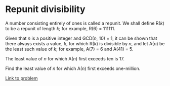 # Repunit divisibility


<p>A number consisting entirely of ones is called a repunit. We shall define R(<i>k</i>) to be a repunit of length <i>k</i>; for example, R(6) = 111111.</p>
<p>Given that <i>n</i> is a positive integer and GCD(<i>n</i>, 10) = 1, it can be shown that there always exists a value, <i>k</i>, for which R(<i>k</i>) is divisible by <i>n</i>, and let A(<i>n</i>) be the least such value of <i>k</i>; for example, A(7) = 6 and A(41) = 5.</p>
<p>The least value of <i>n</i> for which A(<i>n</i>) first exceeds ten is 17.</p>
<p>Find the least value of <i>n</i> for which A(<i>n</i>) first exceeds one-million.</p>


[Link to problem](https://projecteuler.net/problem=129)
